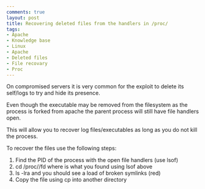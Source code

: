 ```yaml
---
comments: true
layout: post
title: Recovering deleted files from the handlers in /proc/
tags:
- Apache
- Knowledge base
- Linux
- Apache
- Deleted files
- File recovary
- Proc
---
```


On compromised servers it is very common for the exploit to delete its self/logs to try and hide its presence.

Even though the executable may be removed from the filesystem as the process is forked from apache the parent process will still have file handlers open.

This will allow you to recover log files/executables as long as you do not kill the process.

To recover the files use the following steps:

1. Find the PID of the process with the open file handlers (use lsof)
2. cd /proc//fd where  is what you found using lsof above
3. ls -lra and you should see a load of broken symlinks (red)
4. Copy the file using cp into another directory
